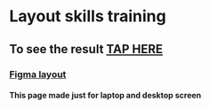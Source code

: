 # Layout skills training



## To see the result [TAP HERE](https://vercel.com/alca-code/html-practice-space-x-page/HkNwUMd6sEBwz3shpgLkHebsAhex)

### [Figma layout](https://www.figma.com/file/3v7NoedNxo8IwmktTsQYXa/Space-X?node-id=2%3A2&t=Ao9PHW8pTgVFLwJn-0)

#### This page made just for laptop and desktop screen
